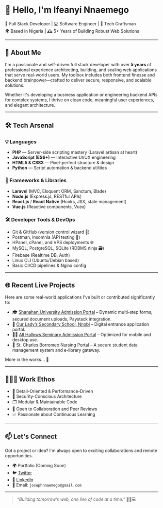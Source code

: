 # 👋 Hello, I'm Ifeanyi Nnaemego

🚀 Full Stack Developer | 💻 Software Engineer | 🧠 Tech Craftsman  
🌍 Based in Nigeria | 🕰 5+ Years of Building Robust Web Solutions

---

## 🧩 About Me

I'm a passionate and self-driven full stack developer with over **5 years** of professional experience architecting, building, and scaling web applications that serve real-world users. My toolbox includes both frontend finesse and backend brainpower—crafted to deliver secure, responsive, and scalable solutions.

Whether it's developing a business application or engineering backend APIs for complex systems, I thrive on clean code, meaningful user experiences, and elegant architecture.  

---

## 🛠 Tech Arsenal

### 💡 Languages
- **PHP** — Server-side scripting mastery (Laravel artisan at heart)
- **JavaScript (ES6+)** — Interactive UI/UX engineering
- **HTML5 & CSS3** — Pixel-perfect structure & design
- **Python** — Script automation & backend utilities

### 🔧 Frameworks & Libraries
- **Laravel** (MVC, Eloquent ORM, Sanctum, Blade)
- **Node.js** (Express.js, RESTful APIs)
- **React.js** / **React Native** (Hooks, JSX, state management)
- **Vue.js** (Reactive components, Vuex)

### 🛠 Developer Tools & DevOps
- Git & GitHub (version control wizard 🧙)
- Postman, Insomnia (API testing 🧪)
- HPanel, cPanel, and VPS deployments 🌐
- MySQL, PostgreSQL, SQLite (RDBMS ninja 🗃)
- Firebase (Realtime DB, Auth)
- Linux CLI (Ubuntu/Debian based)
- Basic CI/CD pipelines & Nginx config

---

## 🌐 Recent Live Projects

Here are some real-world applications I've built or contributed significantly to:

- 🎓 [Shanahan University Admission Portal](https://apply.shanahanuni.edu.ng/) – Dynamic multi-step forms, secured document uploads, Paystack integration.
- 🏫 [Our Lady’s Secondary School, Nnobi](https://entrance.ourladysnnobi.com/) – Digital entrance application portal.
- 🧑‍🎓 [All Hallows Seminary Admission Portal](https://entrance.allhallowsseminary.com/) – Optimized for mobile and desktop use.
- 🏥 [St. Charles Borromeo Nursing Portal](https://portal.stcharlesborromeocon.com/) – A secure student data management system and e-library gateway.

More in the works... 🌱

---

## 👨🏾‍💻 Work Ethos

- 🎯 Detail-Oriented & Performance-Driven  
- 🔐 Security-Conscious Architecture  
- 🗂 Modular & Maintainable Code  
- 💬 Open to Collaboration and Peer Reviews  
- 📈 Passionate about Continuous Learning  

---

## 📫 Let's Connect

Got a project or idea? I'm always open to exciting collaborations and remote opportunities.

- 🌍 Portfolio (Coming Soon)
- 🐦 [Twitter](https://twitter.com/)
- 💼 [LinkedIn](https://www.linkedin.com/)
- 📩 Email: `josephnnaemego@gmail.com`

---

> _“Building tomorrow’s web, one line of code at a time.”_ 🧱🧠💻

